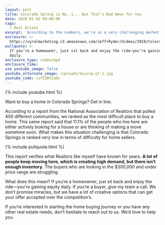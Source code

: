 ```yaml
---
layout: post
title: Colorado Spring is No. 1... But That’s Bad News for You
date: 2020-01-02 00:00:00
tags:
  - Real Estate
excerpt: 'According to the numbers, we’re in a very challenging market for homebuyers.'
enclosure: >-
  https://vyralmarketing.s3.amazonaws.com/Jeff+Ryder/Videos/2019/Colorado+Spring+is+No.+1...But+Thats+Bad+News+for+You.mp4
pullquote: >-
  If you’re a homeowner, just sit back and enjoy the ride—you’re gaining equity
  daily.
enclosure_type: video/mp4
enclosure_time:
use_youtube_image: false
youtube_alternate_image: /uploads/buying-yt-1.jpg
youtube_code: cvfIZWT2aDs
---
```


{% include youtube.html %}

Want to buy a home in Colorado Springs? Get in line.&nbsp;

According to a report from the National Association of Realtors that polled 400 different communities, we ranked as the most difficult place to buy a home. This same report said that 11.1% of the people who live here are either actively looking for a house or are thinking of making a move sometime soon. What makes this situation challenging is that Colorado Springs is ranked very low in terms of difficulty for home sellers.

{% include pullquote.html %}

This report verifies what Realtors like myself have known for years. **A lot of people keep moving here, which is creating high demand, but there isn’t enough inventory.** The buyers who are looking in the $300,000 and under price range are struggling.&nbsp;

What does this mean? If you’re a homeowner, just sit back and enjoy the ride—you’re gaining equity daily. If you’re a buyer, give my team a call. We don’t promise miracles, but we have a lot of creative options that can get your offer accepted over the competition’s.&nbsp;

If you’re interested in starting the home buying journey or you have any other real estate needs, don’t hesitate to reach out to us. We’d love to help you.